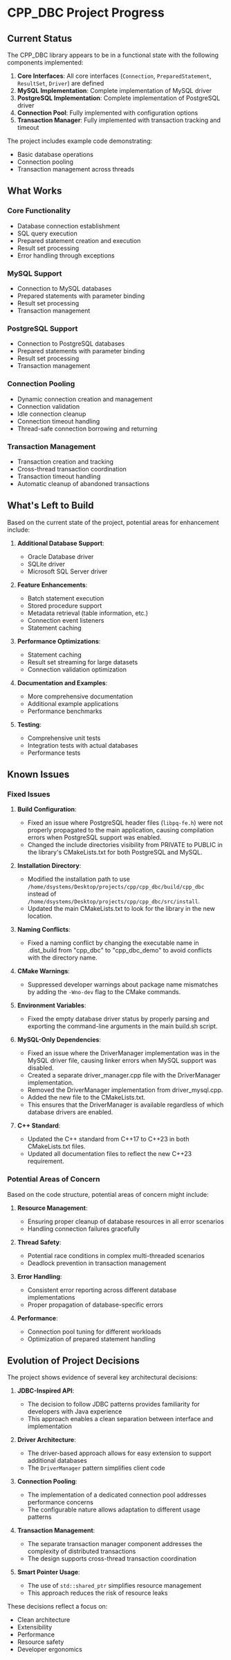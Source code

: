 # CPP_DBC Project Progress

## Current Status

The CPP_DBC library appears to be in a functional state with the following components implemented:

1. **Core Interfaces**: All core interfaces (`Connection`, `PreparedStatement`, `ResultSet`, `Driver`) are defined
2. **MySQL Implementation**: Complete implementation of MySQL driver
3. **PostgreSQL Implementation**: Complete implementation of PostgreSQL driver
4. **Connection Pool**: Fully implemented with configuration options
5. **Transaction Manager**: Fully implemented with transaction tracking and timeout

The project includes example code demonstrating:
- Basic database operations
- Connection pooling
- Transaction management across threads

## What Works

### Core Functionality
- Database connection establishment
- SQL query execution
- Prepared statement creation and execution
- Result set processing
- Error handling through exceptions

### MySQL Support
- Connection to MySQL databases
- Prepared statements with parameter binding
- Result set processing
- Transaction management

### PostgreSQL Support
- Connection to PostgreSQL databases
- Prepared statements with parameter binding
- Result set processing
- Transaction management

### Connection Pooling
- Dynamic connection creation and management
- Connection validation
- Idle connection cleanup
- Connection timeout handling
- Thread-safe connection borrowing and returning

### Transaction Management
- Transaction creation and tracking
- Cross-thread transaction coordination
- Transaction timeout handling
- Automatic cleanup of abandoned transactions

## What's Left to Build

Based on the current state of the project, potential areas for enhancement include:

1. **Additional Database Support**:
   - Oracle Database driver
   - SQLite driver
   - Microsoft SQL Server driver

2. **Feature Enhancements**:
   - Batch statement execution
   - Stored procedure support
   - Metadata retrieval (table information, etc.)
   - Connection event listeners
   - Statement caching

3. **Performance Optimizations**:
   - Statement caching
   - Result set streaming for large datasets
   - Connection validation optimization

4. **Documentation and Examples**:
   - More comprehensive documentation
   - Additional example applications
   - Performance benchmarks

5. **Testing**:
   - Comprehensive unit tests
   - Integration tests with actual databases
   - Performance tests

## Known Issues

### Fixed Issues
1. **Build Configuration**:
   - Fixed an issue where PostgreSQL header files (`libpq-fe.h`) were not properly propagated to the main application, causing compilation errors when PostgreSQL support was enabled.
   - Changed the include directories visibility from PRIVATE to PUBLIC in the library's CMakeLists.txt for both PostgreSQL and MySQL.

2. **Installation Directory**:
   - Modified the installation path to use `/home/dsystems/Desktop/projects/cpp/cpp_dbc/build/cpp_dbc` instead of `/home/dsystems/Desktop/projects/cpp/cpp_dbc/src/install`.
   - Updated the main CMakeLists.txt to look for the library in the new location.

3. **Naming Conflicts**:
   - Fixed a naming conflict by changing the executable name in .dist_build from "cpp_dbc" to "cpp_dbc_demo" to avoid conflicts with the directory name.

4. **CMake Warnings**:
   - Suppressed developer warnings about package name mismatches by adding the `-Wno-dev` flag to the CMake commands.

5. **Environment Variables**:
   - Fixed the empty database driver status by properly parsing and exporting the command-line arguments in the main build.sh script.

6. **MySQL-Only Dependencies**:
   - Fixed an issue where the DriverManager implementation was in the MySQL driver file, causing linker errors when MySQL support was disabled.
   - Created a separate driver_manager.cpp file with the DriverManager implementation.
   - Removed the DriverManager implementation from driver_mysql.cpp.
   - Added the new file to the CMakeLists.txt.
   - This ensures that the DriverManager is available regardless of which database drivers are enabled.

7. **C++ Standard**:
   - Updated the C++ standard from C++17 to C++23 in both CMakeLists.txt files.
   - Updated all documentation files to reflect the new C++23 requirement.

### Potential Areas of Concern
Based on the code structure, potential areas of concern might include:

1. **Resource Management**:
   - Ensuring proper cleanup of database resources in all error scenarios
   - Handling connection failures gracefully

2. **Thread Safety**:
   - Potential race conditions in complex multi-threaded scenarios
   - Deadlock prevention in transaction management

3. **Error Handling**:
   - Consistent error reporting across different database implementations
   - Proper propagation of database-specific errors

4. **Performance**:
   - Connection pool tuning for different workloads
   - Optimization of prepared statement handling

## Evolution of Project Decisions

The project shows evidence of several key architectural decisions:

1. **JDBC-Inspired API**:
   - The decision to follow JDBC patterns provides familiarity for developers with Java experience
   - This approach enables a clean separation between interface and implementation

2. **Driver Architecture**:
   - The driver-based approach allows for easy extension to support additional databases
   - The `DriverManager` pattern simplifies client code

3. **Connection Pooling**:
   - The implementation of a dedicated connection pool addresses performance concerns
   - The configurable nature allows adaptation to different usage patterns

4. **Transaction Management**:
   - The separate transaction manager component addresses the complexity of distributed transactions
   - The design supports cross-thread transaction coordination

5. **Smart Pointer Usage**:
   - The use of `std::shared_ptr` simplifies resource management
   - This approach reduces the risk of resource leaks

These decisions reflect a focus on:
- Clean architecture
- Extensibility
- Performance
- Resource safety
- Developer ergonomics
